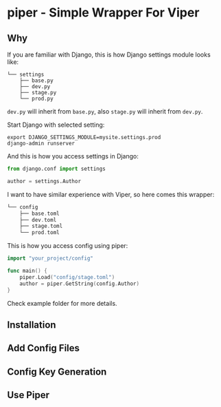 # piper - Simple Wrapper For Viper

## Why
If you are familiar with Django, this is how Django settings module looks like:

```console {12-20}
└── settings
    ├── base.py
    ├── dev.py
    ├── stage.py
    └── prod.py
```
`dev.py` will inherit from `base.py`, also `stage.py` will inherit from `dev.py`.

Start Django with selected setting:
```shell
export DJANGO_SETTINGS_MODULE=mysite.settings.prod
django-admin runserver
```

And this is how you access settings in Django:

```python
from django.conf import settings

author = settings.Author
```

I want to have similar experience with Viper, so here comes this wrapper:

```go
└── config
    ├── base.toml
    ├── dev.toml
    ├── stage.toml
    └── prod.toml
```
This is how you access config using piper:

```go
import "your_project/config"

func main() {
	piper.Load("config/stage.toml")
	author = piper.GetString(config.Author)
}
```

Check example folder for more details.

## Installation
## Add Config Files
## Config Key Generation
## Use Piper
